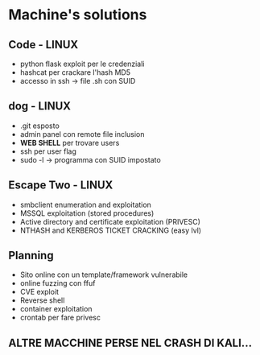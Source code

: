 # Machine's solutions

## Code - LINUX

- python flask exploit per le credenziali
- hashcat per crackare l'hash MD5
- accesso in ssh -> file .sh con SUID

## dog - LINUX

- .git esposto
- admin panel con remote file inclusion
- **WEB SHELL** per trovare users
- ssh per user flag
- sudo -l -> programma con SUID impostato

## Escape Two - LINUX

- smbclient enumeration and exploitation
- MSSQL exploitation (stored procedures)
- Active directory and certificate exploitation (PRIVESC)
- NTHASH and KERBEROS TICKET CRACKING (easy lvl)

## Planning
- Sito online con un template/framework vulnerabile
- online fuzzing con ffuf
- CVE exploit
- Reverse shell 
- container exploitation
- crontab per fare privesc

## ALTRE MACCHINE PERSE NEL CRASH DI KALI...

